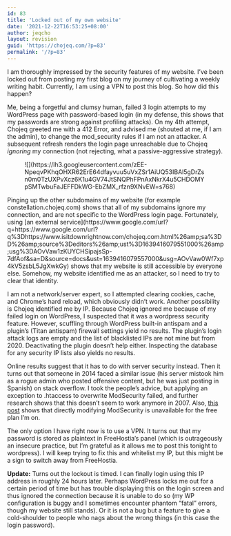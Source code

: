 ```yaml
---
id: 83
title: 'Locked out of my own website'
date: '2021-12-22T16:53:25+08:00'
author: jeqcho
layout: revision
guid: 'https://chojeq.com/?p=83'
permalink: '/?p=83'
---
```


I am thoroughly impressed by the security features of my website. I’ve been locked out from posting my first blog on my journey of cultivating a weekly writing habit. Currently, I am using a VPN to post this blog. So how did this happen?

Me, being a forgetful and clumsy human, failed 3 login attempts to my WordPress page with password-based login (in my defense, this shows that my passwords are strong against profiling attacks). On my 4th attempt, Chojeq greeted me with a 412 Error, and advised me (shouted at me, if I am the admin), to change the mod\_security rules if I am not an attacker. A subsequent refresh renders the login page unreachable due to Chojeq *ignoring* my connection (not rejecting, what a passive-aggressive strategy).

<figure class="wp-block-image">![](https://lh3.googleusercontent.com/zEE-NpeqvPKhqOHXR62ErE64dfayvuu5uVxZSr1AiUQ53IBAl5gDrZsn0m0TzUXPvXcz6K1u4GV74JtSNQPhFPnAxNkrX4u5CHDOMYpSMTwbuFaJEFFDkWG-EbZMX_rfzn9XNvEW=s768)</figure>Pinging up the other subdomains of my website (for example constellation.chojeq.com) shows that all of my subdomains ignore my connection, and are not specific to the WordPress login page. Fortunately, using [an external service](https://www.google.com/url?q=https://www.google.com/url?q%3Dhttps://www.isitdownrightnow.com/chojeq.com.html%26amp;sa%3DD%26amp;source%3Deditors%26amp;ust%3D1639416079551000%26amp;usg%3DAOvVaw1zKUYCHSipajsSp-7dfAof&sa=D&source=docs&ust=1639416079557000&usg=AOvVaw0Wf7xp4kV5zsbL5JgXwkGy) shows that my website is still accessible by everyone else. Somehow, my website identified me as an attacker, so I need to try to clear that identity.

I am not a network/server expert, so I attempted clearing cookies, cache, and Chrome’s hard reload, which obviously didn’t work. Another possibility is Chojeq identified me by IP. Because Chojeq ignored me because of my failed login on WordPress, I suspected that it was a wordpress security feature. However, scuffling through WordPress built-in antispam and a plugin’s (Titan antispam) firewall settings yield no results. The plugin’s login attack logs are empty and the list of blacklisted IPs are not mine but from 2020. Deactivating the plugin doesn’t help either. Inspecting the database for any security IP lists also yields no results.

Online results suggest that it has to do with server security instead. Then it turns out that someone in 2014 faced a similar issue (his server mistook him as a rogue admin who posted offensive content, but he was just posting in Spanish) on stack overflow. I took the people’s advice, but applying an exception to .htaccess to overwrite ModSecurity failed, and further research shows that this doesn’t seem to work anymore in 2007. Also, [this post](https://www.google.com/url?q=https://www.google.com/url?q%3Dhttp://forum.freehostia.com/viewtopic.php?f%253D4%2526t%253D65652%26amp;sa%3DD%26amp;source%3Deditors%26amp;ust%3D1639416256727000%26amp;usg%3DAOvVaw1n0uIPv60CMJM13SetMx93&sa=D&source=docs&ust=1639416256732000&usg=AOvVaw3GP8-GrvNY_3FSu1bGxqPp) shows that directly modifying ModSecurity is unavailable for the free plan I’m on.

The only option I have right now is to use a VPN. It turns out that my password is stored as plaintext in FreeHostia’s panel (which is outrageously an insecure practice, but I’m grateful as it allows me to post this tonight to wordpress). I will keep trying to fix this and whitelist my IP, but this might be a sign to switch away from FreeHostia.

**Update:** Turns out the lockout is timed. I can finally login using this IP address in roughly 24 hours later. Perhaps WordPress locks me out for a certain period of time but has trouble displaying this on the login screen and thus ignored the connection because it is unable to do so (my WP configuration is buggy and I sometimes encounter phantom “fatal” errors, though my website still stands). Or it is not a bug but a feature to give a cold-shoulder to people who nags about the wrong things (in this case the login password).